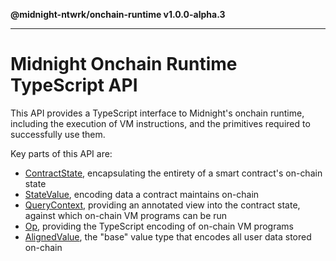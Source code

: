 **@midnight-ntwrk/onchain-runtime v1.0.0-alpha.3**

***

# Midnight Onchain Runtime TypeScript API

This API provides a TypeScript interface to Midnight's onchain runtime,
including the execution of VM instructions, and the primitives required to
successfully use them.

Key parts of this API are:

- [ContractState](classes/ContractState.md), encapsulating the entirety of a smart contract's
  on-chain state
- [StateValue](classes/StateValue.md), encoding data a contract maintains on-chain
- [QueryContext](classes/QueryContext.md), providing an annotated view into the contract state,
  against which on-chain VM programs can be run
- [Op](type-aliases/Op.md), providing the TypeScript encoding of on-chain VM programs
- [AlignedValue](type-aliases/AlignedValue.md), the "base" value type that encodes all user data stored
  on-chain

